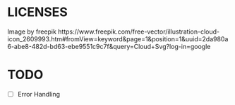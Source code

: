 # LICENSES
<Link href="https://www.freepik.com/free-photo/men-working-with-equipment-full-shot_13442550.htm#fromView=search&page=4&position=3&uuid=1df53dd4-99fc-4d9c-ba35-2099db7a551e&query=ventilation+service">Image by freepik</Link>
https://www.freepik.com/free-vector/illustration-cloud-icon_2609993.htm#fromView=keyword&page=1&position=1&uuid=2da980a6-abe8-482d-bd63-ebe9551c9c7f&query=Cloud+Svg?log-in=google

# TODO
- [ ] Error Handling
